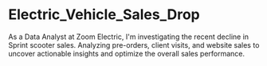 # Electric_Vehicle_Sales_Drop
As a Data Analyst at Zoom Electric, I'm investigating the recent decline in Sprint scooter sales. Analyzing pre-orders, client visits, and website sales to uncover actionable insights and optimize the overall sales performance. 

